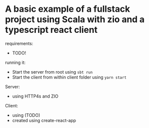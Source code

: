 # A basic example of a fullstack project using Scala with zio and a typescript react client
requirements:
 - TODO!

running it:
 - Start the server from root using `sbt run`
 - Start the client from within client folder using `yarn start`


Server:
 - using HTTP4s and ZIO

Client:
 - using (TODO)
 - created using create-react-app